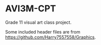 # AVI3M-CPT

Grade 11 visual art class project.

Some included header files are from https://github.com/Harry7557558/Graphics.

